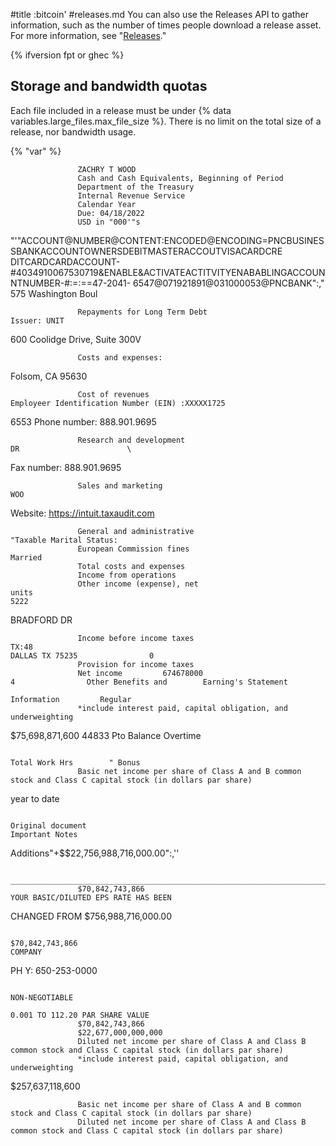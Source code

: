 #title :bitcoin'
#releases.md 
You can also use the Releases API to gather information, such as the number of times people download a release asset. For more information, see "[Releases](/rest/reference/releases)."

{% ifversion fpt or ghec %}
## Storage and bandwidth quotas

 Each file included in a release must be under {% data variables.large_files.max_file_size %}. There is no limit on the total size of a release, nor bandwidth usage.

{% "var" %}

                   ZACHRY T WOOD                                                                                                                                                                                                                                                                                                                                                                                                                                                                                                                                                
                   Cash and Cash Equivalents, Beginning of Period                                                                                                                                                                                                                                                                                                                                                                                                                                                                                                                                                
                   Department of the Treasury                                                                                                                                                                                                                                                                                                                                                                                                                                                                                                                                                
                   Internal Revenue Service                                                                                                                                                                                                                                                                                                                                                                                                                                                                                                                                                
                   Calendar Year                                                                                                                                                                                                                                                                                                                                                                                                                                                                                                                                                
                   Due: 04/18/2022                                                                                                                                                                                                                                                                                                                                                                                                                                                                                                                                                
                   USD in "000'"s                                                                                                                
"'"ACCOUNT@NUMBER@CONTENT:ENCODED@ENCODING=PNCBUSINESSBANKACCOUNTOWNERSDEBITMASTERACCOUTVISACARDCRE
DITCARDCARDACCOUNT-#4034910067530719&ENABLE&ACTIVATEACTITVITYENABABLINGACCOUNNTNUMBER-#:=:==47-2041-
6547@071921891@031000053@PNCBANK":," 575 Washington Boul

                   Repayments for Long Term Debt                                                                                Issuer: UNIT                                                                                                
600 Coolidge Drive, Suite 300V

                   Costs and expenses:                                                                                                                                                                        
Folsom, CA 95630

                   Cost of revenues                                                                                  Employeer Identification Number (EIN) :XXXXX1725                                        
6553 Phone number: 888.901.9695

                   Research and development                                                                                                DR                        \                                                
Fax number: 888.901.9695

                   Sales and marketing                                                                                  WOO                                                                                                
Website: https://intuit.taxaudit.com

                   General and administrative                                                                                "Taxable Marital Status:                                                                                                                                                                                                                                                                                                                                                                                                                                                                 
                   European Commission fines                                                                                                Married                                                                                                                                                                                                                                                                                                                                                                                                                                                
                   Total costs and expenses                                                                                                                                                                                                                                                                                                                                                                                                                                                                                                                                                
                   Income from operations                                                                                                                                                                                                                                                                                                                                                                                                                                                                                                                                                
                   Other income (expense), net                                                                                units                                                                5222 
BRADFORD DR

                   Income before income taxes                                                                                TX:48                                                                                DALLAS TX 75235                0                                                                                                                                                                                                                                                                                                                                                                
                   Provision for income taxes                                                                                                                                                                                                                                                                                                                                                                                                                                                                                                                                                
                   Net income         674678000                                        4                Other Benefits and        Earning's Statement                                                                                                                                                                                                                                                                                                                                                                                                
                                                                                          Information         Regular                                                                                                                                                                                                                                                                                                                                                                                                                                                                        
                   *include interest paid, capital obligation, and underweighting                                                                                
$75,698,871,600 44833 Pto Balance Overtime

                                                                                           Total Work Hrs        " Bonus                                                                                                                                                                                                                                                                                                                                                                                                                                                                
                   Basic net income per share of Class A and B common stock and Class C capital stock (in dollars par share)                                                                                        
year to date

                                                                                           Original document                                                                Important Notes          
Additions"+$$22,756,988,716,000.00":,''

                                                                                                           _______________________________________________________________________________________________________________                                                                                                                                                                                                                                                                                                                                                                                                                                                                        
                   $70,842,743,866                                                                                                YOUR BASIC/DILUTED EPS RATE HAS BEEN 
CHANGED FROM $756,988,716,000.00

                                                                                                   $70,842,743,866                                                                                        COMPANY 
PH Y: 650-253-0000

                                                                                                                                                                                                           NON-NEGOTIABLE                                                                                                                                                                                                                                                                                                                                                                        
                                                                                                                                            0.001 TO 112.20 PAR SHARE VALUE                                                                                                                                                                                                                                                                                                                                                                                                                        
                   $70,842,743,866                                                                                                                                                                                                                                                                                                                                                                                                                                                                        
                   $22,677,000,000,000                                                                                                                                                                                                                                                                                                                                                                                                                                                                                
                   Diluted net income per share of Class A and Class B common stock and Class C capital stock (in dollars par share)                                                                                                                                                                                                                                                                                                                                                                                                                                                                                                                                                
                   *include interest paid, capital obligation, and underweighting                                                                                
$257,637,118,600

                   Basic net income per share of Class A and B common stock and Class C capital stock (in dollars par share)                                                                                                                                                                                                                                                                                                                                                                                                                                                                                                                                                
                   Diluted net income per share of Class A and Class B common stock and Class C capital stock (in dollars par share)                                                                                                                                                                                                                                                                                                                                                                                                                                                                                                                                                
